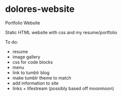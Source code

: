 dolores-website
===============

Portfolio Website

Static HTML website with css and my resume/portfolio

To do: 
 * resume
 * image gallery
 * css for code blocks
 * menu
 * link to tumblr blog
 * make tumblr theme to match
 * add information to site
 * links + lifestream (possibly based off moonmoon)